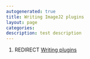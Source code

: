 ```yaml
---
autogenerated: true
title: Writing ImageJ2 plugins
layout: page
categories: 
description: test description
---
```


1.  REDIRECT [Writing plugins](Writing_plugins)
